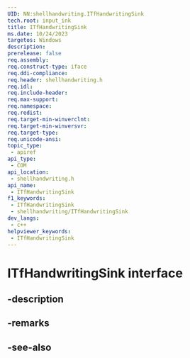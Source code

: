 ```yaml
---
UID: NN:shellhandwriting.ITfHandwritingSink
tech.root: input_ink
title: ITfHandwritingSink
ms.date: 10/24/2023
targetos: Windows
description: 
prerelease: false
req.assembly: 
req.construct-type: iface
req.ddi-compliance: 
req.header: shellhandwriting.h
req.idl: 
req.include-header: 
req.max-support: 
req.namespace: 
req.redist: 
req.target-min-winverclnt: 
req.target-min-winversvr: 
req.target-type: 
req.unicode-ansi: 
topic_type:
 - apiref
api_type:
 - COM
api_location:
 - shellhandwriting.h
api_name:
 - ITfHandwritingSink
f1_keywords:
 - ITfHandwritingSink
 - shellhandwriting/ITfHandwritingSink
dev_langs:
 - c++
helpviewer_keywords:
 - ITfHandwritingSink
---
```


# ITfHandwritingSink interface

## -description

## -remarks

## -see-also

